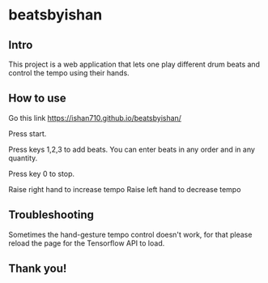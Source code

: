 # beatsbyishan

## Intro
This project is a web application that lets one play different drum beats and control the tempo using their hands.

## How to use
Go this link https://ishan710.github.io/beatsbyishan/ 

Press start.

Press keys 1,2,3 to add beats. You can enter beats in any order and in any quantity. 

Press key 0 to stop.

Raise right hand to increase tempo
Raise left hand to decrease tempo

## Troubleshooting
Sometimes the hand-gesture tempo control doesn't work, for that please reload the page for the Tensorflow API to load. 

## Thank you!

